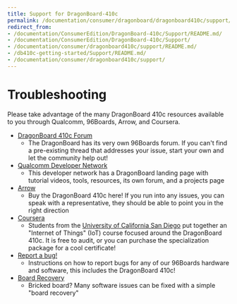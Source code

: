 ```yaml
---
title: Support for DragonBoard-410c
permalink: /documentation/consumer/dragonboard/dragonboard410c/support/
redirect_from:
- /documentation/ConsumerEdition/DragonBoard-410c/Support/README.md/
- /documentation/ConsumerEdition/DragonBoard-410c/Support/
- /documentation/consumer/dragonboard410c/support/README.md/
- /db410c-getting-started/Support/README.md/
- /documentation/consumer/dragonboard410c/support/
---
```

# Troubleshooting

Please take advantage of the many DragonBoard 410c resources available to you through Qualcomm, 96Boards, Arrow, and Coursera.

- [DragonBoard 410c Forum](https://discuss.96boards.org/c/products/dragonboard410c/)
   - The DragonBoard has its very own 96Boards forum. If you can't find a pre-existing thread that addresses your issue, start your own and let the community help out!
- [Qualcomm Developer Network](https://developer.qualcomm.com/hardware/dragonboard-410c)
   - This developer network has a DragonBoard landing page with tutorial videos, tools, resources, its own forum, and a projects page
- [Arrow](https://www.arrow.com)
   - Buy the DragonBoard 410c here! If you run into any issues, you can speak with a representative, they should be able to point you in the right direction
- [Coursera](https://www.coursera.org/specializations/internet-of-things)
   - Students from the [University of California San Diego](https://ucsd.edu/) put together an "Internet of Things" (IoT) course focused around the DragonBoard 410c. It is free to audit, or you can purchase the specialization package for a cool certificate!
- [Report a bug!](../../../../Extras/Report_a_bug/)
   - Instructions on how to report bugs for any of our 96Boards hardware and software, this includes the DragonBoard 410c!
- [Board Recovery](../installation/board-recovery/)
   - Bricked board? Many software issues can be fixed with a simple "board recovery"
